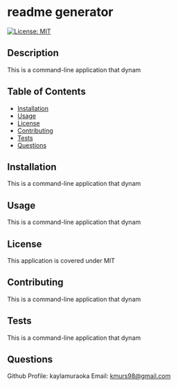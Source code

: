
  # readme generator

  [![License: MIT](https://img.shields.io/badge/License-MIT-yellow.svg)](https://opensource.org/licenses/MIT)

  ## Description
  This is a command-line application that dynam

  ## Table of Contents
  - [Installation](#installation)
  - [Usage](#usage)
  - [License](#license)
  - [Contributing](#contributing)
  - [Tests](#tests)
  - [Questions](#questions)
  
  ## Installation

  This is a command-line application that dynam

  ## Usage
  This is a command-line application that dynam

  ## License
  This application is covered under MIT

  ## Contributing
  This is a command-line application that dynam

  ## Tests
  This is a command-line application that dynam

  ## Questions
  Github Profile: kaylamuraoka
  Email: kmurs98@gmail.com